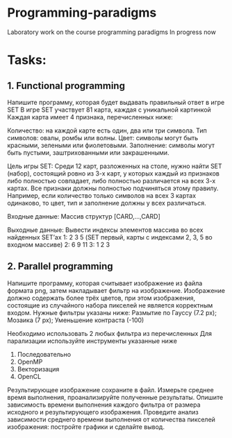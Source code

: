 # Programming-paradigms
 Laboratory work on the course programming paradigms
 In progress now

# Tasks:
## 1. Functional programming
Напишите программу, которая будет выдавать правильный ответ в игре SET
В игре SET участвует 81 карта, каждая с уникальной картинкой
Каждая карта имеет 4 признака, перечисленных ниже:

Количество: на каждой карте есть один, два или три символа.
Тип символов:  овалы, ромбы или волны.
Цвет: символы могут быть красными, зелеными или фиолетовыми.
Заполнение: символы могут быть пустыми, заштрихованными или закрашенными.

Цель игры SET: Среди 12 карт, разложенных на столе, нужно найти SET (набор), состоящий ровно из 3-х карт, у которых каждый из признаков либо полностью совпадает, либо полностью различается на всех 3-х картах. Все признаки должны полностью подчиняться этому правилу.
Например, если количество только символов на всех 3 картах одинаково, то цвет, тип и заполнение должны у всех различаться.

Входные данные:
Массив структур [CARD,...,CARD]

Выходные данные:
Вывести индексы элементов массива во всех найденных SET’ах
1: 2 3 5 (SET первый, карты с индексами 2, 3, 5 во входном массиве)
2: 6 9 11
3: 1 2 3

## 2. Parallel programming
Напишите программу, которая считывает изображение из файла формата png, затем накладывает фильтр на изображение. Изображение должно содержать более трёх цветов, при этом изображения, состоящие из случайного набора пикселей не является корректным входом. Нужные фильтры указаны ниже:
Размытие по Гауссу (7.2 px);
Мозаика (7 px);
Уменьшение контраста (-100)

Необходимо использовать 2 любых фильтра из перечисленных
Для парализации используйте инструменты указанные ниже

1. Последовательно
2. OpenMP
3. Векторизация
4. OpenCL

Результирующее изображение сохраните в файл. Измерьте среднее время выполнения, проанализируйте полученные результаты. Опишите зависимость времени выполнения каждого фильтра от размера исходного и результирующего изображения. Проведите анализ зависимости среднего времени выполнения от количества пикселей изображения: постройте графики и сделайте вывод.
